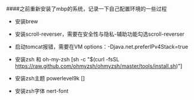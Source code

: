 ####之前重新安装了mbp的系统，记录一下自己配置环境的一些过程
+ 安装brew

+ 安装scroll-reverser，需要在安全性与隐私-辅助功能勾选scroll-reverser

+ 启动tomcat报错，需要在VM options：-Djava.net.preferIPv4Stack=true

+ 安装zsh 和 oh-my-zsh [sh -c "$(curl -fsSL https://raw.github.com/ohmyzsh/ohmyzsh/master/tools/install.sh)"]

+ 安装zsh主题 powerlevel9k []

+ 安装zsh字体 nert-font